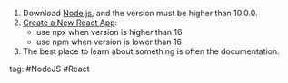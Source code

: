 1. Download [Node.js](https://nodejs.org/en/), and the version must be higher than 10.0.0.
2. [Create a New React App](https://reactjs.org/docs/create-a-new-react-app.html):
   - use npx when version is higher than 16
   - use npm when version is lower than 16
3.  The best place to learn about something is often the documentation.

tag: #NodeJS #React
